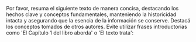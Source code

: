 Por favor, resuma el siguiente texto de manera concisa, destacando los hechos clave y conceptos fundamentales, manteniendo la historicidad intacta y asegurando que la esencia de la información se conserve. Destacá los conceptos tomados de otros autores. Evite utilizar frases introductorias como 'El Capítulo 1 del libro aborda' o 'El texto trata':
